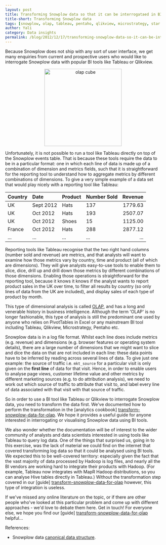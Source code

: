 ```yaml
---
layout: post
title: Transforming Snowplow data so that it can be interrogataed in BI / OLAP tools like Tableau, Qlikview and Pentaho
title-short: Transforming Snowplow data
tags: [snowplow, olap, tableau, pentaho, qlikview, microstrategy, star schema, columnar database]
author: Yali
category: Data insights
permalink: /blog/2012/12/17/transforming-snowplow-data-so-it-can-be-interrogated-by-olap-tools-like-tableau/
---
```


Because Snowplow does not ship with any sort of user interface, we get many enquiries from current and prospective users who would like to interrogate Snowplow data with popular BI tools like Tableau or Qlikview.

<p style="text-align:center;"><img src="/assets/img/olap/example-cube-2.png" alt="olap cube" width="250"/></p>

Unfortunately, it is not possible to run a tool like Tableau directly on top of the Snowplow events table. That is because these tools require the data to be in a particular format: one in which each line of data is made up of a combination of dimension and metrics fields, such that it is straightforward for the reporting tool to understand how to aggregate metrics by different combinations of dimensions. To give a very simple example of a data set that would play nicely with a reporting tool like Tableau:

| Country       | Date       | Product       | Number Sold       | Revenue       |
|:--------------|:-----------|:--------------|-------------------|--------------:|
| UK            | Sept 2012  | Hats          | 137               | 1779.63       |
| UK            | Oct 2012   | Hats          | 193               | 2507.07       |
| UK            | Oct 2012   | Shoes         | 15                | 1125.00       |
| France        | Oct 2012   | Hats          | 288               | 2877.12       |
| ...           | ...        | ...           | ...               | ...           |

Reporting tools like Tableau recognise that the two right hand columns (number sold and revenue) are metrics, and that analysts will want to examine how those metrics vary by country, time and product (all of which are dimensions). They will give analysts easy-to-use tools to enable them to slice, dice, drill up and drill down those metrics by different combinations of those dimensions. Enabling those operations is straightforward for the reporting tool, because it knows it knows if the analyst wants to report product sales in the UK over time, to filter all results by country (so only lines of data from the UK are included), and display sales of each type of product by month.

This type of dimensional analysis is called [OLAP][olap], and has a long and venerable history in business intelligence. Although the term 'OLAP' is no longer fashionable, this type of analysis is still the predominant one used by anyone who relies on PivotTables in Excel or any mainstream BI tool including Tableau, Qlikview, Microstrategy, Pentaho etc.

<!--more-->

Snowplow data is in a log file format. Whilst each line does include metrics (e.g. revenue) and dimensions (e.g. browser features or operating system details), there are a large number of dimensions that we might want to slice and dice the data on that are not included in each line: these data points have to be inferred by reading across several lines of data. To give just one example: the source of traffic i.e. `mkt_source` for a particular visit is only given on the **first line** of data for that visit. Hence, in order to enable users to analyse page views, customer lifetime value and other metrics by different marketing sources (e.g. to do attribution analysis), we need to work out which source of traffic to attribute that visit to, and label every line of data associated with that visit with that source of traffic.

So in order to use a BI tool like Tableau or Qlikview to interrogate Snowplow data, you need to transform the data first. We've documented how to perform the transformation in the [analytics cookbook] [transform-snowplow-data-for-olap]. We hope it provides a useful guide for anyone interested in interrogating or visualising Snowplow data using BI tools.

We also wonder whether the documentation will be of interest to the wider community of analysts and data scientists interested in using tools like Tableau to query log data. One of the things that surprised us, going in to this exercise, was the lack of material we could find on the internet that covered transforming log data so that it could be analysed using BI tools. We expected this to be well-covered territory: especially given the fact that the vast majority of data processed by Hadoop is log files, and nearly all the BI vendors are working hard to integrate their products with Hadoop. (For example, Tableau now integrates with MapR Hadoop distributions, so you can analyse Hive tables directly in Tableau.) Without the transformation step covered in our [guide] [transform-snowplow-data-for-olap] however, this type of integration is useless.

If we've missed any online literature on the topic, or if there are other people who've looked at this particular problem and come up with different approaches - we'd love to debate them here. Get in touch! For everyone else, we hope you find our [guide] [transform-snowplow-data-for-olap] helpful...


References:

* Snowplow data [canonical data structure][canonical-data-structure].






[olap]: http://en.wikipedia.org/wiki/Online_analytical_processing
[transform-snowplow-data-for-olap]: /analytics/tools-and-techniques/converting-snowplow-data-into-a-format-suitable-for-olap.html
[canonical-data-structure]: https://github.com/snowplow/snowplow/wiki/canonical-event-model
